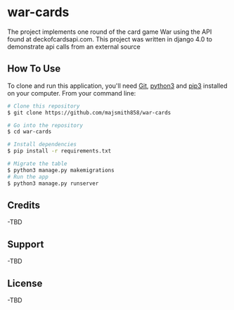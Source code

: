 # war-cards
The project implements one round of the card game War using the API found at deckofcardsapi.com. This project was written in django 4.0 to demonstrate api calls from an external source

## How To Use

To clone and run this application, you'll need [Git](https://git-scm.com), [python3](https://www.python.org/downloads/) and [pip3](https://pip.pypa.io/en/stable/installation/) installed on your computer. From your command line:

```bash
# Clone this repository
$ git clone https://github.com/majsmith858/war-cards

# Go into the repository
$ cd war-cards

# Install dependencies
$ pip install -r requirements.txt

# Migrate the table
$ python3 manage.py makemigrations
# Run the app
$ python3 manage.py runserver
```

## Credits
-TBD
## Support
-TBD
## License
-TBD
